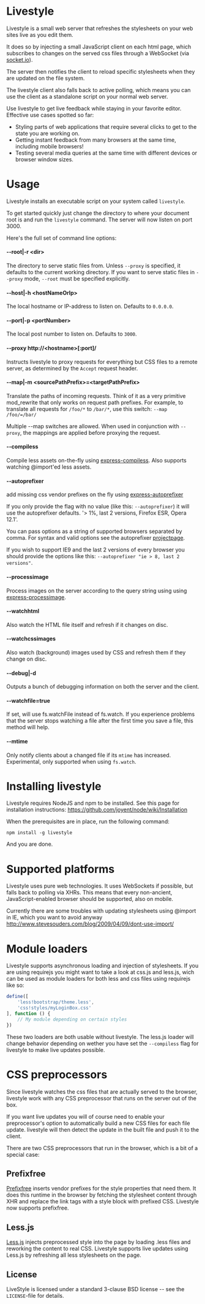 Livestyle
=========

Livestyle is a small web server that refreshes the stylesheets on your
web sites live as you edit them.

It does so by injecting a small JavaScript client on each html page,
which subscribes to changes on the served css files through a
WebSocket (via [socket.io](https://github.com/LearnBoost/socket.io)).

The server then notifies the client to reload specific stylesheets
when they are updated on the file system.

The livestyle client also falls back to active polling, which means
you can use the client as a standalone script on your normal web
server.

Use livestyle to get live feedback while staying in your favorite
editor. Effective use cases spotted so far:

* Styling parts of web applications that require several clicks to
  get to the state you are working on.
* Getting instant feedback from many browsers at the same time, including mobile browsers!
* Testing several media queries at the same time with different
  devices or browser window sizes.

Usage
=====
Livestyle installs an executable script on your system called `livestyle`.

To get started quickly just change the directory to where your
document root is and run the `livestyle` command. The server will now
listen on port 3000.

Here's the full set of command line options:

#### --root|-r &lt;dir&gt;

The directory to serve static files from. Unless `--proxy` is
specified, it defaults to the current working directory. If you want
to serve static files in `--proxy` mode, `--root` must be specified
explicitly.

#### --host|-h &lt;hostNameOrIp&gt;

The local hostname or IP-address to listen on. Defaults to `0.0.0.0`.

#### --port|-p &lt;portNumber&gt;

The local post number to listen on. Defaults to `3000`.

#### --proxy http://&lt;hostname&gt;[:port]/

Instructs livestyle to proxy requests for everything but CSS files to
a remote server, as determined by the `Accept` request header.

#### --map|-m &lt;sourcePathPrefix&gt;=&lt;targetPathPrefix&gt;

Translate the paths of incoming requests. Think of it as a very
primitive mod_rewrite that only works on request path prefixes.  For
example, to translate all requests for `/foo/*` to `/bar/*`, use this
switch: `--map /foo/=/bar/`

Multiple --map switches are allowed. When used in conjunction with
`--proxy`, the mappings are applied before proxying the request.

#### --compiless

Compile less assets on-the-fly using <a
href="https://github.com/papandreou/express-compiless">express-compiless</a>. Also
supports watching @import'ed less assets.

#### --autoprefixer

add missing css vendor prefixes on the fly using
[express-autoprefixer](https://github.com/gustavnikolaj/express-autoprefixer)

If you only provide the flag with no value (like this:
`--autoprefixer`) it will use the autoprefixer defaults.  '> 1%, last
2 versions, Firefox ESR, Opera 12.1'.

You can pass options as a string of supported browsers separated by comma. For syntax
and valid options see the autoprefixer [projectpage](https://github.com/ai/autoprefixer).

If you wish to support IE9 and the last 2 versions of every browser
you should provide the options like this: `--autoprefixer "ie > 8, last 2 versions"`.

#### --processimage

Process images on the server according to the query string using using <a
href="https://github.com/papandreou/express-processimage">express-processimage</a>.

#### --watchhtml

Also watch the HTML file itself and refresh if it changes on disc.

#### --watchcssimages

Also watch (background) images used by CSS and refresh them if they change on disc.

#### --debug|-d

Outputs a bunch of debugging information on both the server and the
client.

#### --watchfile=true

If set, will use fs.watchFile instead of fs.watch.
If you experience problems that the server stops watching a file
after the first time you save a file, this method will help.

#### --mtime

Only notify clients about a changed file if its `mtime` has
increased. Experimental, only supported when using `fs.watch`.

Installing livestyle
====================
Livestyle requires NodeJS and npm to be installed. See this page for
installation instructions:
https://github.com/joyent/node/wiki/Installation

When the prerequisites are in place, run the following command:

    npm install -g livestyle

And you are done.


Supported platforms
===================
Livestyle uses pure web technologies. It uses WebSockets if possible,
but falls back to polling via XHRs. This means that every non-ancient,
JavaScript-enabled browser should be supported, also on mobile.

Currently there are some troubles with updating stylesheets using
@import in IE, which you want to avoid anyway
http://www.stevesouders.com/blog/2009/04/09/dont-use-import/


Module loaders
==============
Livestyle supports asynchronous loading and injection of stylesheets.
If you are using requirejs you might want to take a look at css.js and
less.js, wich can be used as module loaders for both less and css
files using requirejs like so:

``` javascript
define([
    'less!bootstrap/theme.less',
    'css!styles/myLoginBox.css'
], function () {
    // My module depending on certain styles
})
```

These two loaders are both usable without livestyle.
The less.js loader will change behavior depending on wether you have
set the `--compiless` flag for livestyle to make live updates possible.


CSS preprocessors
=================
Since livestyle watches the css files that are actually served to the
browser, livestyle work with any CSS preprocessor that runs on the
server out of the box.

If you want live updates you will of course need to enable your
preprocessor's option to automatically build a new CSS files for each
file update. livestyle will then detect the update in the built file
and push it to the client.

There are two CSS preprocessors that run in the browser, which is a
bit of a special case:

Prefixfree
----------
[Prefixfree](http://leaverou.github.com/prefixfree/) inserts vendor
prefixes for the style properties that need them. It does this runtime
in the browser by fetching the stylesheet content through XHR and
replace the link tags with a style block with prefixed CSS. Livestyle
now supports prefixfree.

Less.js
-------
[Less.js](https://github.com/cloudhead/less.js) injects preprocessed
style into the page by loading .less files and reworking the content
to real CSS. Livestyle supports live updates using Less.js by
refreshing all less stylesheets on the page.

License
-------

LiveStyle is licensed under a standard 3-clause BSD license -- see the
`LICENSE`-file for details.
